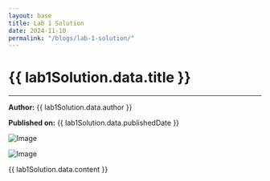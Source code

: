 ```yaml
---
layout: base
title: Lab 1 Solution
date: 2024-11-10
permalink: "/blogs/lab-1-solution/"
---
```


# {{ lab1Solution.data.title }}

---

**Author:** {{ lab1Solution.data.author }}

**Published on:** {{ lab1Solution.data.publishedDate }}

![Image](http://localhost:1337/uploads/Lab_1_Solution_Image_1_d909b83407.png)

![Image](http://localhost:1337/uploads/Lab_1_Solution_Image_2_8f639a3e6b.png)

{{ lab1Solution.data.content }}
